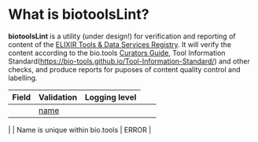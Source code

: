 # What is biotoolsLint?
**biotoolsLint** is a utility (under design!) for verification and reporting of content of the [ELIXIR Tools & Data Services Registry](https://bio.tools).  It will verify the content according to the bio.tools [Curators Guide](https://biotools.readthedocs.io/en/latest/curators_guide.html), Tool Information Standard(https://bio-tools.github.io/Tool-Information-Standard/) and other checks, and produce reports for puposes of content quality control and labelling.


| Field  | Validation | Logging level |
| ------ | ---------- | ------------- | 
| <td colspan=3> [name](https://biotools.readthedocs.io/en/latest/api_usage_guide.html#name)

|        | Name is unique within bio.tools | ERROR         |

